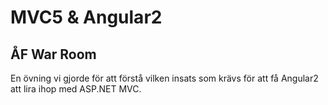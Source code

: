 # MVC5 & Angular2
## ÅF War Room

En övning vi gjorde för att förstå vilken insats som krävs för att få Angular2 att lira ihop med ASP.NET MVC.
